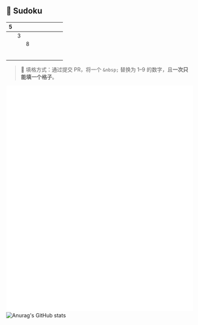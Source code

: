 ## 🧩 Sudoku


| 5 | [  ](https://github.com/yunyinghua/yunyinghua/issues/new?title=sudoku%7Cset%7Cr1%7Cc2%7C) | [  ](https://github.com/yunyinghua/yunyinghua/issues/new?title=sudoku%7Cset%7Cr1%7Cc3%7C) | [  ](https://github.com/yunyinghua/yunyinghua/issues/new?title=sudoku%7Cset%7Cr1%7Cc4%7C) | [  ](https://github.com/yunyinghua/yunyinghua/issues/new?title=sudoku%7Cset%7Cr1%7Cc5%7C) | [  ](https://github.com/yunyinghua/yunyinghua/issues/new?title=sudoku%7Cset%7Cr1%7Cc6%7C) | [  ](https://github.com/yunyinghua/yunyinghua/issues/new?title=sudoku%7Cset%7Cr1%7Cc7%7C) | [  ](https://github.com/yunyinghua/yunyinghua/issues/new?title=sudoku%7Cset%7Cr1%7Cc8%7C) | [  ](https://github.com/yunyinghua/yunyinghua/issues/new?title=sudoku%7Cset%7Cr1%7Cc9%7C) |  
|---|---|---|---|---|---|---|---|---|
| [  ](https://github.com/yunyinghua/yunyinghua/issues/new?title=sudoku%7Cset%7Cr2%7Cc1%7C) | 3 | [  ](https://github.com/yunyinghua/yunyinghua/issues/new?title=sudoku%7Cset%7Cr2%7Cc3%7C) | [  ](https://github.com/yunyinghua/yunyinghua/issues/new?title=sudoku%7Cset%7Cr2%7Cc4%7C) | [  ](https://github.com/yunyinghua/yunyinghua/issues/new?title=sudoku%7Cset%7Cr2%7Cc5%7C) | [  ](https://github.com/yunyinghua/yunyinghua/issues/new?title=sudoku%7Cset%7Cr2%7Cc6%7C) | [  ](https://github.com/yunyinghua/yunyinghua/issues/new?title=sudoku%7Cset%7Cr2%7Cc7%7C) | [  ](https://github.com/yunyinghua/yunyinghua/issues/new?title=sudoku%7Cset%7Cr2%7Cc8%7C) | [  ](https://github.com/yunyinghua/yunyinghua/issues/new?title=sudoku%7Cset%7Cr2%7Cc9%7C) |
| [  ](https://github.com/yunyinghua/yunyinghua/issues/new?title=sudoku%7Cset%7Cr3%7Cc1%7C) | [  ](https://github.com/yunyinghua/yunyinghua/issues/new?title=sudoku%7Cset%7Cr3%7Cc2%7C) | 8 | [  ](https://github.com/yunyinghua/yunyinghua/issues/new?title=sudoku%7Cset%7Cr3%7Cc4%7C) | [  ](https://github.com/yunyinghua/yunyinghua/issues/new?title=sudoku%7Cset%7Cr3%7Cc5%7C) | [  ](https://github.com/yunyinghua/yunyinghua/issues/new?title=sudoku%7Cset%7Cr3%7Cc6%7C) | [  ](https://github.com/yunyinghua/yunyinghua/issues/new?title=sudoku%7Cset%7Cr3%7Cc7%7C) | [  ](https://github.com/yunyinghua/yunyinghua/issues/new?title=sudoku%7Cset%7Cr3%7Cc8%7C) | [  ](https://github.com/yunyinghua/yunyinghua/issues/new?title=sudoku%7Cset%7Cr3%7Cc9%7C) |
| [  ](https://github.com/yunyinghua/yunyinghua/issues/new?title=sudoku%7Cset%7Cr4%7Cc1%7C) | [  ](https://github.com/yunyinghua/yunyinghua/issues/new?title=sudoku%7Cset%7Cr4%7Cc2%7C) | [  ](https://github.com/yunyinghua/yunyinghua/issues/new?title=sudoku%7Cset%7Cr4%7Cc3%7C) | [  ](https://github.com/yunyinghua/yunyinghua/issues/new?title=sudoku%7Cset%7Cr4%7Cc4%7C) | [  ](https://github.com/yunyinghua/yunyinghua/issues/new?title=sudoku%7Cset%7Cr4%7Cc5%7C) | [  ](https://github.com/yunyinghua/yunyinghua/issues/new?title=sudoku%7Cset%7Cr4%7Cc6%7C) | [  ](https://github.com/yunyinghua/yunyinghua/issues/new?title=sudoku%7Cset%7Cr4%7Cc7%7C) | [  ](https://github.com/yunyinghua/yunyinghua/issues/new?title=sudoku%7Cset%7Cr4%7Cc8%7C) | [  ](https://github.com/yunyinghua/yunyinghua/issues/new?title=sudoku%7Cset%7Cr4%7Cc9%7C) |
| [  ](https://github.com/yunyinghua/yunyinghua/issues/new?title=sudoku%7Cset%7Cr5%7Cc1%7C) | [  ](https://github.com/yunyinghua/yunyinghua/issues/new?title=sudoku%7Cset%7Cr5%7Cc2%7C) | [  ](https://github.com/yunyinghua/yunyinghua/issues/new?title=sudoku%7Cset%7Cr5%7Cc3%7C) | [  ](https://github.com/yunyinghua/yunyinghua/issues/new?title=sudoku%7Cset%7Cr5%7Cc4%7C) | [  ](https://github.com/yunyinghua/yunyinghua/issues/new?title=sudoku%7Cset%7Cr5%7Cc5%7C) | [  ](https://github.com/yunyinghua/yunyinghua/issues/new?title=sudoku%7Cset%7Cr5%7Cc6%7C) | [  ](https://github.com/yunyinghua/yunyinghua/issues/new?title=sudoku%7Cset%7Cr5%7Cc7%7C) | [  ](https://github.com/yunyinghua/yunyinghua/issues/new?title=sudoku%7Cset%7Cr5%7Cc8%7C) | [  ](https://github.com/yunyinghua/yunyinghua/issues/new?title=sudoku%7Cset%7Cr5%7Cc9%7C) |
| [  ](https://github.com/yunyinghua/yunyinghua/issues/new?title=sudoku%7Cset%7Cr6%7Cc1%7C) | [  ](https://github.com/yunyinghua/yunyinghua/issues/new?title=sudoku%7Cset%7Cr6%7Cc2%7C) | [  ](https://github.com/yunyinghua/yunyinghua/issues/new?title=sudoku%7Cset%7Cr6%7Cc3%7C) | [  ](https://github.com/yunyinghua/yunyinghua/issues/new?title=sudoku%7Cset%7Cr6%7Cc4%7C) | [  ](https://github.com/yunyinghua/yunyinghua/issues/new?title=sudoku%7Cset%7Cr6%7Cc5%7C) | [  ](https://github.com/yunyinghua/yunyinghua/issues/new?title=sudoku%7Cset%7Cr6%7Cc6%7C) | [  ](https://github.com/yunyinghua/yunyinghua/issues/new?title=sudoku%7Cset%7Cr6%7Cc7%7C) | [  ](https://github.com/yunyinghua/yunyinghua/issues/new?title=sudoku%7Cset%7Cr6%7Cc8%7C) | [  ](https://github.com/yunyinghua/yunyinghua/issues/new?title=sudoku%7Cset%7Cr6%7Cc9%7C) |
| [  ](https://github.com/yunyinghua/yunyinghua/issues/new?title=sudoku%7Cset%7Cr7%7Cc1%7C) | [  ](https://github.com/yunyinghua/yunyinghua/issues/new?title=sudoku%7Cset%7Cr7%7Cc2%7C) | [  ](https://github.com/yunyinghua/yunyinghua/issues/new?title=sudoku%7Cset%7Cr7%7Cc3%7C) | [  ](https://github.com/yunyinghua/yunyinghua/issues/new?title=sudoku%7Cset%7Cr7%7Cc4%7C) | [  ](https://github.com/yunyinghua/yunyinghua/issues/new?title=sudoku%7Cset%7Cr7%7Cc5%7C) | [  ](https://github.com/yunyinghua/yunyinghua/issues/new?title=sudoku%7Cset%7Cr7%7Cc6%7C) | [  ](https://github.com/yunyinghua/yunyinghua/issues/new?title=sudoku%7Cset%7Cr7%7Cc7%7C) | [  ](https://github.com/yunyinghua/yunyinghua/issues/new?title=sudoku%7Cset%7Cr7%7Cc8%7C) | [  ](https://github.com/yunyinghua/yunyinghua/issues/new?title=sudoku%7Cset%7Cr7%7Cc9%7C) |
| [  ](https://github.com/yunyinghua/yunyinghua/issues/new?title=sudoku%7Cset%7Cr8%7Cc1%7C) | [  ](https://github.com/yunyinghua/yunyinghua/issues/new?title=sudoku%7Cset%7Cr8%7Cc2%7C) | [  ](https://github.com/yunyinghua/yunyinghua/issues/new?title=sudoku%7Cset%7Cr8%7Cc3%7C) | [  ](https://github.com/yunyinghua/yunyinghua/issues/new?title=sudoku%7Cset%7Cr8%7Cc4%7C) | [  ](https://github.com/yunyinghua/yunyinghua/issues/new?title=sudoku%7Cset%7Cr8%7Cc5%7C) | [  ](https://github.com/yunyinghua/yunyinghua/issues/new?title=sudoku%7Cset%7Cr8%7Cc6%7C) | [  ](https://github.com/yunyinghua/yunyinghua/issues/new?title=sudoku%7Cset%7Cr8%7Cc7%7C) | [  ](https://github.com/yunyinghua/yunyinghua/issues/new?title=sudoku%7Cset%7Cr8%7Cc8%7C) | [  ](https://github.com/yunyinghua/yunyinghua/issues/new?title=sudoku%7Cset%7Cr8%7Cc9%7C) |
| [  ](https://github.com/yunyinghua/yunyinghua/issues/new?title=sudoku%7Cset%7Cr9%7Cc1%7C) | [  ](https://github.com/yunyinghua/yunyinghua/issues/new?title=sudoku%7Cset%7Cr9%7Cc2%7C) | [  ](https://github.com/yunyinghua/yunyinghua/issues/new?title=sudoku%7Cset%7Cr9%7Cc3%7C) | [  ](https://github.com/yunyinghua/yunyinghua/issues/new?title=sudoku%7Cset%7Cr9%7Cc4%7C) | [  ](https://github.com/yunyinghua/yunyinghua/issues/new?title=sudoku%7Cset%7Cr9%7Cc5%7C) | [  ](https://github.com/yunyinghua/yunyinghua/issues/new?title=sudoku%7Cset%7Cr9%7Cc6%7C) | [  ](https://github.com/yunyinghua/yunyinghua/issues/new?title=sudoku%7Cset%7Cr9%7Cc7%7C) | [  ](https://github.com/yunyinghua/yunyinghua/issues/new?title=sudoku%7Cset%7Cr9%7Cc8%7C) | [  ](https://github.com/yunyinghua/yunyinghua/issues/new?title=sudoku%7Cset%7Cr9%7Cc9%7C) |

 


> 🎯 填格方式：通过提交 PR，将一个 `&nbsp;` 替换为 1–9 的数字，且**一次只能填一个格子**。

![Metrics](/github-metrics.svg)  
![Anurag's GitHub stats](https://github-readme-stats.vercel.app/api?username=yunyinghua&show_icons=true&theme=tokyonight)
